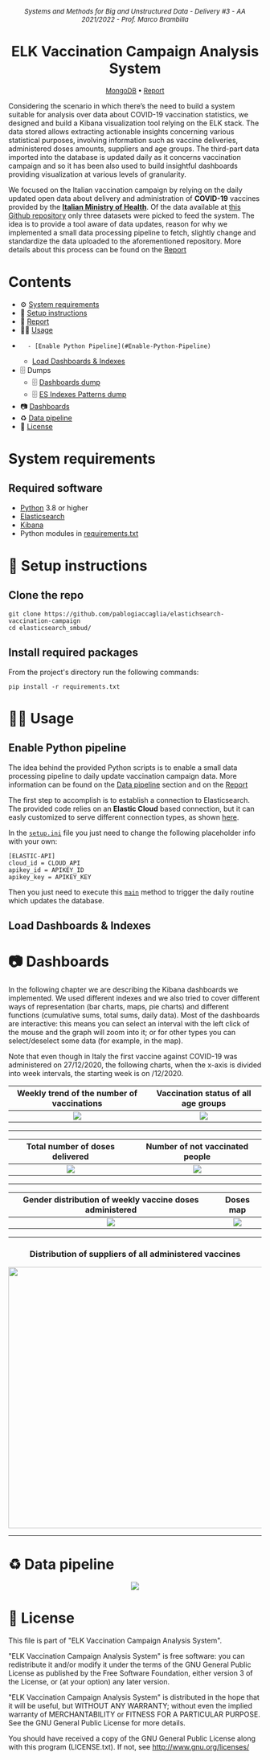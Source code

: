<p align="center">
  <i><span style="font-size: small;">
  	Systems and Methods for Big and Unstructured Data - Delivery #3 - AA 2021/2022 - Prof. Marco Brambilla
  </span></i>
</p>
<h1 align="center">
	<strong>
	ELK Vaccination Campaign Analysis System
	</strong>
	<br>
</h1>
<p align="center">
<span style="font-size: small; ">
		<a href="https://www.mongodb.com">MongoDB</a>		 
		•		
		<a href="Report.pdf">Report</a>   
	</span>
</p>

Considering the scenario in which there’s the need to build a system suitable for analysis over 
data about COVID-19 vaccination statistics, we designed and build a Kibana visualization 
tool relying on the ELK stack. The data stored allows extracting actionable insights 
concerning various statistical purposes, involving information such as vaccine deliveries, 
administered doses amounts, suppliers and age groups. 
The third-part data imported into the database is updated daily as it concerns vaccination campaign 
and so it has been also used to build insightful dashboards providing visualization at various levels 
of granularity.

We focused on the Italian vaccination campaign by relying on the daily updated open data about delivery and administration of **COVID-19** vaccines provided by the <a href="https://www.salute.gov.it">**Italian Ministry of Health**</a>. Of the data available at <a href="https://github.com/italia/covid19-opendata-vaccini">this Github repository</a> only three datasets were picked to feed the system.
The idea is to provide a tool aware of data updates, reason for why we implemented a small data processing pipeline to fetch, slightly change and standardize the data uploaded to the aforementioned repository. More details about this process can be found on the <a href="Report.pdf">Report</a>

# Contents

- ⚙  [System requirements️](#system-requirements)
- 🚀 [Setup instructions](#-setup-instructions)
- 📜 [Report](Report.pdf)
- 👨‍💻 [Usage](#-usage)
-   	- [Enable Python Pipeline](#Enable-Python-Pipeline)  
	- [Load Dashboards & Indexes](#load-dashboards--indexes)
- 🗄️ Dumps
  - 🗄️ [Dashboards dump](Exports/Dashboards)
  - 🗄️ [ES Indexes Patterns dump](Exports/Indexes) 
- 📷 [Dashboards](#-dashboards)  
- ♻️ [Data pipeline](#-Data-pipeline)
- 📝 [License](#-license)

# System requirements

## Required software

- [Python](https://www.python.org/) 3.8 or higher
- [Elasticsearch](https://www.elastic.co/elasticsearch/)
- [Kibana](https://www.elastic.co/kibana/)  
- Python modules in [requirements.txt](requirements.txt)


# 🚀 Setup instructions

## Clone the repo

    git clone https://github.com/pablogiaccaglia/elastichsearch-vaccination-campaign
    cd elasticsearch_smbud/

## Install required packages

From the project's directory run the following commands:

    pip install -r requirements.txt
    
# 👨‍💻 Usage

## Enable Python pipeline

The idea behind the provided Python scripts is to enable a small data processing pipeline to daily update vaccination campaign data. More information can be found on the [Data pipeline](#-Data-pipeline) section and on the <a href="Report.pdf">Report</a>

The first step to accomplish is to establish a connection to Elasticsearch.
The provided code relies on an **Elastic Cloud** based connection, but it can easly customized to serve different connection types, as shown <a href="https://www.elastic.co/guide/en/elasticsearch/client/python-api/master/connecting.html">here</a>.

In the <code><a href="setup.ini">setup.ini</a></code> file you just need to change the following placeholder info with your own:

```dosini
[ELASTIC-API]
cloud_id = CLOUD_API
apikey_id = APIKEY_ID
apikey_key = APIKEY_KEY
```
Then you just need to execute this <code><a href="main.py#L41">main</a></code> method to trigger the daily routine which updates the database.

## Load Dashboards & Indexes



# 📷 Dashboards

In the following chapter we are describing the Kibana dashboards we implemented. We used different indexes and we also tried to cover different ways of representation (bar charts, maps, pie charts) and different functions (cumulative sums, total sums, daily data). Most of the dashboards are interactive: this means you can select an interval with the left click of the mouse and the graph will zoom into it; or for other types you can select/deselect some data (for example, in the map).

Note that even though in Italy the first vaccine against COVID-19 was administered on 27/12/2020, the following charts, when the x-axis is divided into week intervals, the starting week is on /12/2020.


Weekly trend of the number of vaccinations       |  Vaccination status of all age groups
:-------------------------:|:-------------------------:
![](report/latex/Weekly%20trend%20of%20the%20number%20of%20vaccinations.png)|  ![](report/latex/Vaccination%20status%20of%20all%20age%20groups.png)

---

Total number of doses delivered      |  Number of not vaccinated people
:-------------------------:|:-------------------------:
![](report/latex/Total%20number%20of%20doses%20delivered.png)|  ![](report/latex/Number%20of%20not%20vaccinated%20people.png)

---

Gender distribution of weekly vaccine doses administered           |  Doses map
:-------------------------:|:-------------------------:
![](report/latex/Gender%20distribution%20of%20weekly%20vaccine%20doses%20administered.png)|  ![](report/latex/Doses_map.png)

---

<h3><p align="center"><b>Distribution of suppliers of all administered vaccines</b></></h3> 
	
<p align="center">
<img src="https://github.com/pablogiaccaglia/elk-vaccination-analysis/blob/master/report/latex/Distribution%20of%20suppliers%20of%20all%20administered%20vaccines.png" width=550px height=520px/>
</p>

---
	
# ♻️ Data pipeline
	
 <p align= "center">
 <kbd> 
 <img src="report/latex/pipeline.png" align="center" />
 </kbd>
 </>

# 📝 License

This file is part of "ELK Vaccination Campaign Analysis System".

"ELK Vaccination Campaign Analysis System" is free software: you can redistribute it and/or modify
it under the terms of the GNU General Public License as published by
the Free Software Foundation, either version 3 of the License, or
(at your option) any later version.

"ELK Vaccination Campaign Analysis System" is distributed in the hope that it will be useful,
but WITHOUT ANY WARRANTY; without even the implied warranty of
MERCHANTABILITY or FITNESS FOR A PARTICULAR PURPOSE.  See the
GNU General Public License for more details.

You should have received a copy of the GNU General Public License along
with this program (LICENSE.txt).  If not, see <http://www.gnu.org/licenses/>
